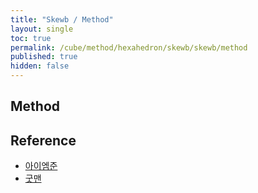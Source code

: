 ```yaml
---
title: "Skewb / Method"
layout: single
toc: true
permalink: /cube/method/hexahedron/skewb/skewb/method
published: true
hidden: false
---
```


<head>
  <base target="_blank">
</head>



## Method



## Reference

- [아이엠준](https://youtu.be/5R3sU-_bMAI)
- [굿맨](https://youtu.be/2a594D-GrVs)
